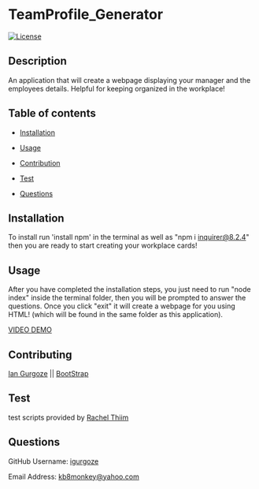 # TeamProfile_Generator
  [![License](https://img.shields.io/badge/License-Apache_2.0-blue.svg)](https://opensource.org/licenses/Apache-2.0)
## Description
An application that will create a webpage displaying your manager and the employees details. Helpful for keeping organized in the workplace!

## Table of contents

- [Installation](#Insallation)

- [Usage](#Usage)

- [Contribution](#Contributing)

- [Test](#Test)

- [Questions](#Questions)

## Installation
To install run 'install npm' in the terminal as well as "npm i inquirer@8.2.4" then you are ready to start creating your workplace cards!

## Usage
After you have completed the installation steps, you just need to run "node index" inside the terminal folder, then you will be prompted to answer the questions. Once you click "exit" it will create a webpage for you using HTML! (which will be found in the same folder as this application).

[VIDEO DEMO](https://drive.google.com/file/d/1PTbgP6omBeR4oUQGzWYPpMjc7mi7yrNU/view)

## Contributing
[Ian Gurgoze](https://github.com/igurgoze) || [BootStrap](https://getbootstrap.com/)

## Test
test scripts provided by [Rachel Thiim](https://github.com/rxtATX)

## Questions

GitHub Username: [igurgoze](https://github.com/igurgoze)

Email Address: [kb8monkey@yahoo.com](kb8monkey@yahoo.com)
